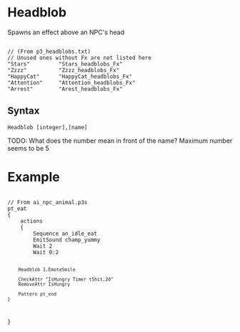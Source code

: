 # Headblob
<p>Spawns an effect above an NPC's head
<pre><code class="language-js">
// (From p3_headblobs.txt)
// Unused ones without Fx are not listed here
"Stars"			"Stars_headblobs_Fx"
"Zzzz"			"Zzzz_headblobs_Fx"
"HappyCat"		"HappyCat_headblobs_Fx"
"Attention"		"Attention_headblobs_Fx"
"Arrest"		"Arest_headblobs_Fx"
</code></pre>
<h2>Syntax</h2>
<p><code class="language-js">Headblob [integer],[name]</code>
<p>TODO: What does the number mean in front of the name? Maximum number seems to be 5
<h1>Example</h1>
<pre><code class="language-js">
// From ai_npc_animal.p3s
pt_eat
{
	actions
	{
		Sequence an_idle_eat
		EmitSound champ_yummy
		Wait 2
		Wait 0:2
		
		Headblob 1,EmoteSmile
		
		CheckAttr "IsHungry Timer tShit,20"
		RemoveAttr IsHungry
		
		Pattern pt_end
	}
}
</code></pre>